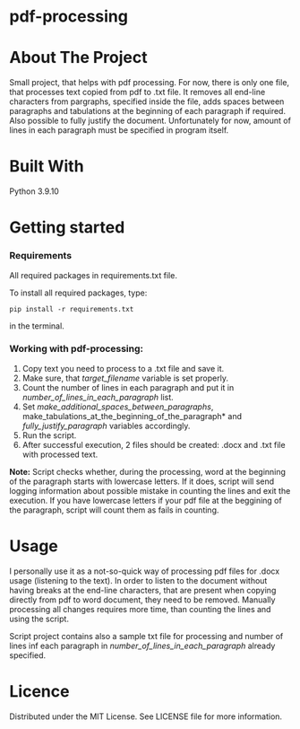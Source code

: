 # pdf-processing

# About The Project
Small project, that helps with pdf processing.
For now, there is only one file, that processes text copied from pdf to .txt file.
It removes all end-line characters from pargraphs, specified inside the file, adds spaces between paragraphs and tabulations at the beginning of each paragraph if required.
Also possible to fully justify the document.
Unfortunately for now, amount of lines in each paragraph must be specified in program itself.

# Built With
Python 3.9.10

# Getting started
### Requirements

All required packages in requirements.txt file.

To install all required packages, type:
```console
pip install -r requirements.txt
```
 in the terminal.

### Working with pdf-processing:
1. Copy text you need to process to a .txt file and save it.
2. Make sure, that *target_filename* variable is set properly.
3. Count the number of lines in each paragraph and put it in *number_of_lines_in_each_paragraph* list.
4. Set *make_additional_spaces_between_paragraphs*,  make_tabulations_at_the_beginning_of_the_paragraph* and *fully_justify_paragraph* variables accordingly.
5. Run the script.
6. After successful execution, 2 files should be created: .docx and .txt file with processed text.

**Note:** Script checks whether, during the processing, word at the beginning of the paragraph starts with lowercase letters. If it does, script will send logging information about possible mistake in counting the lines and exit the execution.
If you have lowercase letters if your pdf file at the beggining of the paragraph, script will count them as fails in counting.

# Usage
I personally use it as a not-so-quick way of processing pdf files for .docx usage (listening to the text).
In order to listen to the document without having breaks at the end-line characters, that are present when copying directly from pdf to word document, they need to be removed.
Manually processing all changes requires more time, than counting the lines and using the script.

Script project contains also a sample txt file for processing and number of lines inf each paragraph in *number_of_lines_in_each_paragraph* already specified.

# Licence
Distributed under the MIT License. See LICENSE file for more information.

